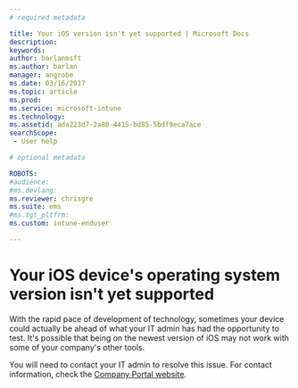 ```yaml
---
# required metadata

title: Your iOS version isn't yet supported | Microsoft Docs
description:
keywords:
author: barlanmsftms.author: barlan
manager: angrobe
ms.date: 03/16/2017
ms.topic: article
ms.prod:
ms.service: microsoft-intune
ms.technology:
ms.assetid: ada223d7-2a80-4415-bd85-5bdf9eca7acesearchScope: - User help

# optional metadata

ROBOTS:  
#audience:
#ms.devlang:
ms.reviewer: chrisgre
ms.suite: ems
#ms.tgt_pltfrm:
ms.custom: intune-enduser

---
```



# Your iOS device's operating system version isn't yet supported

With the rapid pace of development of technology, sometimes your device could actually be ahead of what your IT admin has had the opportunity to test. It's possible that being on the newest version of iOS may not work with some of your company's other tools.

You will need to contact your IT admin to resolve this issue. For contact information, check the [Company Portal website](http://portal.manage.microsoft.com).
